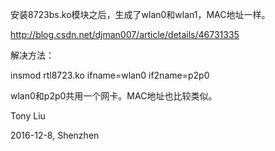 安装8723bs.ko模块之后，生成了wlan0和wlan1，MAC地址一样。

http://blog.csdn.net/djman007/article/details/46731335

解决方法：

insmod rtl8723.ko ifname=wlan0 if2name=p2p0

wlan0和p2p0共用一个网卡。MAC地址也比较类似。

Tony Liu

2016-12-8, Shenzhen